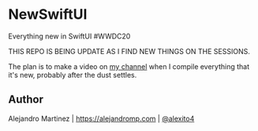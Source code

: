 # NewSwiftUI

Everything new in SwiftUI #WWDC20

THIS REPO IS BEING UPDATE AS I FIND NEW THINGS ON THE SESSIONS.

The plan is to make a video on [my channel](https://www.youtube.com/channel/UCfiBFlVY8s-tmJGDMNCd26w?view_as=subscriber) when I compile everything that it's new, probably after the dust settles.

## Author

Alejandro Martinez | https://alejandromp.com | [@alexito4](https://twitter.com/alexito4)
